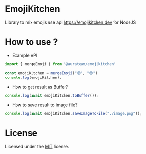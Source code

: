 # EmojiKitchen
Library to mix emojis use api https://emojikitchen.dev for NodeJS

# How to use ?
- Example API
```ts
import { mergeEmoji } from "@aurateam/emojikitchen"

const emojiKitchen = mergeEmoji("😒", "😊")
console.log(emojiKitchen);
```

- How to get result as Buffer?
```ts
console.log(await emojiKitchen.toBuffer());
```

- How to save result to image file?
```ts
console.log(await emojiKitchen.saveImageToFile("./image.png"));
```

# License
Licensed under the [MIT](https://github.com/AuraTeamAZ/EmojiKitchen/blob/main/LICENSE) license.